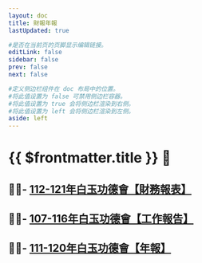 ```yaml
---
layout: doc
title: 財報年報
lastUpdated: true

#是否在当前页的页脚显示编辑链接。
editLink: false
sidebar: false
prev: false
next: false

#定义侧边栏组件在 doc 布局中的位置。
#将此值设置为 false 可禁用侧边栏容器。
#将此值设置为 true 会将侧边栏渲染到右侧。
#将此值设置为 left 会将侧边栏渲染到左侧。
aside: left
---
```


# {{ $frontmatter.title }} 💙

## 🙆‍♀️- [112-121年白玉功德會【財務報表】](./finace-list/finace112-121)

## 🙆‍♀️- [107-116年白玉功德會【工作報告】](./finace-list/finace107-116)

## 🙆‍♀️- [111-120年白玉功德會【年報】](./finace-list/finace111-120)
